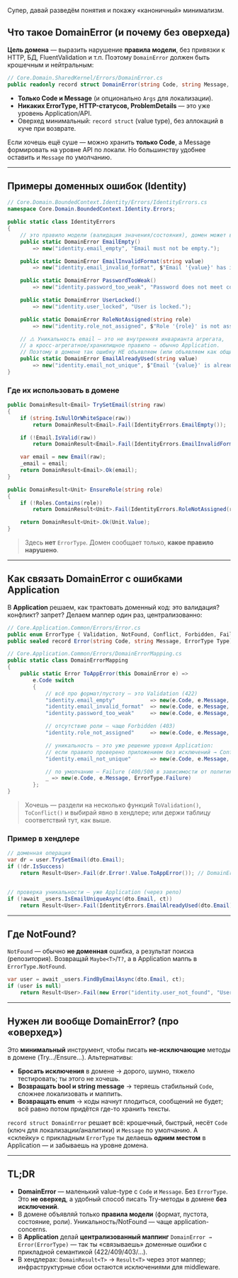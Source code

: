 Супер, давай разведём понятия и покажу «каноничный» минимализм.

## Что такое DomainError (и почему без оверхеда)

**Цель домена** — выразить нарушение **правила модели**, без привязки к HTTP, БД, FluentValidation и т.п.
Поэтому `DomainError` должен быть крошечным и нейтральным:

```csharp
// Core.Domain.SharedKernel/Errors/DomainError.cs
public readonly record struct DomainError(string Code, string Message, params object[] Args);
```

* **Только Code и Message** (и опционально `Args` для локализации).
* **Никаких ErrorType, HTTP-статусов, ProblemDetails** — это уже уровень Application/API.
* Оверхед минимальный: `record struct` (value type), без аллокаций в куче при возврате.

Если хочешь ещё суше — можно хранить **только Code**, а Message формировать на уровне API по локали. Но большинству удобнее оставить и `Message` по умолчанию.

---

## Примеры доменных ошибок (Identity)

```csharp
// Core.Domain.BoundedContext.Identity/Errors/IdentityErrors.cs
namespace Core.Domain.BoundedContext.Identity.Errors;

public static class IdentityErrors
{
    // это правило модели (валидация значения/состояния), домен может вернуть его сам
    public static DomainError EmailEmpty()
        => new("identity.email_empty", "Email must not be empty.");

    public static DomainError EmailInvalidFormat(string value)
        => new("identity.email_invalid_format", $"Email '{value}' has invalid format.", value);

    public static DomainError PasswordTooWeak()
        => new("identity.password_too_weak", "Password does not meet complexity requirements.");

    public static DomainError UserLocked()
        => new("identity.user_locked", "User is locked.");

    public static DomainError RoleNotAssigned(string role)
        => new("identity.role_not_assigned", $"Role '{role}' is not assigned to user.", role);

    // ⚠️ Уникальность email — это не внутренняя инварианта агрегата,
    // а кросс-агрегатное/хранилищное правило ⇒ обычно Application.
    // Поэтому в домене так ошибку НЕ объявляем (или объявляем как общий код без решения о типе).
    public static DomainError EmailAlreadyUsed(string value)
        => new("identity.email_not_unique", $"Email '{value}' is already used.", value);
}
```

### Где их использовать в домене

```csharp
public DomainResult<Email> TrySetEmail(string raw)
{
    if (string.IsNullOrWhiteSpace(raw))
        return DomainResult<Email>.Fail(IdentityErrors.EmailEmpty());

    if (!Email.IsValid(raw))
        return DomainResult<Email>.Fail(IdentityErrors.EmailInvalidFormat(raw));

    var email = new Email(raw);
    _email = email;
    return DomainResult<Email>.Ok(email);
}

public DomainResult<Unit> EnsureRole(string role)
{
    if (!Roles.Contains(role))
        return DomainResult<Unit>.Fail(IdentityErrors.RoleNotAssigned(role));

    return DomainResult<Unit>.Ok(Unit.Value);
}
```

> Здесь **нет** `ErrorType`. Домен сообщает только, **какое правило нарушено**.

---

## Как связать DomainError с ошибками Application

В **Application** решаем, как трактовать доменный код: это валидация? конфликт? запрет?
Делаем маппер один раз, централизованно:

```csharp
// Core.Application.Common/Errors/Error.cs
public enum ErrorType { Validation, NotFound, Conflict, Forbidden, Failure }
public sealed record Error(string Code, string Message, ErrorType Type);

// Core.Application.Common/Errors/DomainErrorMapping.cs
public static class DomainErrorMapping
{
    public static Error ToAppError(this DomainError e) =>
        e.Code switch
        {
            // всё про формат/пустоту — это Validation (422)
            "identity.email_empty"           => new(e.Code, e.Message, ErrorType.Validation),
            "identity.email_invalid_format"  => new(e.Code, e.Message, ErrorType.Validation),
            "identity.password_too_weak"     => new(e.Code, e.Message, ErrorType.Validation),

            // отсутствие роли — чаще Forbidden (403)
            "identity.role_not_assigned"     => new(e.Code, e.Message, ErrorType.Forbidden),

            // уникальность — это уже решение уровня Application:
            // если правило проверено приложением без исключений → Conflict (409)
            "identity.email_not_unique"      => new(e.Code, e.Message, ErrorType.Conflict),

            // по умолчанию — Failure (400/500 в зависимости от политики)
            _ => new(e.Code, e.Message, ErrorType.Failure)
        };
}
```

> Хочешь — раздели на несколько функций `ToValidation()`, `ToConflict()` и выбирай явно в хендлере; или держи таблицу соответствий тут, как выше.

### Пример в хендлере

```csharp
// доменная операция
var dr = user.TrySetEmail(dto.Email);
if (!dr.IsSuccess)
    return Result<User>.Fail(dr.Error!.Value.ToAppError()); // DomainError → Error (с ErrorType)


// проверка уникальности — уже Application (через репо)
if (!await _users.IsEmailUniqueAsync(dto.Email, ct))
    return Result<User>.Fail(IdentityErrors.EmailAlreadyUsed(dto.Email).ToAppError());
```

---

## Где NotFound?

`NotFound` — обычно **не доменная** ошибка, а результат поиска (репозитория).
Возвращай `Maybe<T>`/`T?`, а в Application маппь в `ErrorType.NotFound`.

```csharp
var user = await _users.FindByEmailAsync(dto.Email, ct);
if (user is null)
    return Result<User>.Fail(new Error("identity.user_not_found", "User not found.", ErrorType.NotFound));
```

---

## Нужен ли вообще DomainError? (про «оверхед»)

Это **минимальный** инструмент, чтобы писать **не-исключающие** методы в домене (Try…/Ensure…).
Альтернативы:

* **Бросать исключения** в домене → дорого, шумно, тяжело тестировать; ты этого не хочешь.
* **Возвращать bool и string message** → теряешь стабильный `Code`, сложнее локализовать и маппить.
* **Возвращать enum** → коды начнут плодиться, сообщений не будет; всё равно потом придётся где-то хранить тексты.

`record struct DomainError` решает всё: крошечный, быстрый, несёт `Code` (ключ для локализации/аналитики) и `Message` по умолчанию.
А «склейку» с прикладным `ErrorType` ты делаешь **одним местом** в Application — и забываешь на уровне домена.

---

## TL;DR

* **DomainError** — маленький value-type с `Code` и `Message`. Без `ErrorType`. Это **не оверхед**, а удобный способ писать Try-методы в домене **без исключений**.
* В домене объявляй только **правила модели** (формат, пустота, состояние, роли).
  Уникальность/NotFound — чаще application-concerns.
* В **Application** делай **централизованный маппинг** `DomainError → Error(ErrorType)` — так ты «связываешь» доменные ошибки с прикладной семантикой (422/409/403/…).
* В хендлерах: `DomainResult<T>` → `Result<T>` через этот маппер; инфраструктурные сбои остаются исключениями для middleware.
